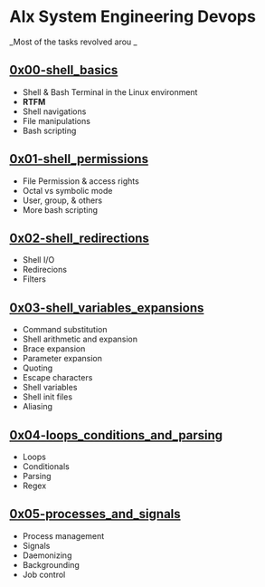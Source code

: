 # Alx System Engineering Devops
_Most of the tasks revolved arou _
## [0x00-shell_basics](0x00-shell_basics)
  * Shell & Bash Terminal in the Linux environment
  * **RTFM**
  * Shell navigations
  * File manipulations
  * Bash scripting

## [0x01-shell_permissions](0x01-shell_permissions)
  * File Permission & access rights
  * Octal vs symbolic mode
  * User, group, & others
  * More bash scripting

## [0x02-shell_redirections](0x03-shell_variables_expansions)
  * Shell I/O
  * Redirecions
  * Filters

## [0x03-shell_variables_expansions](0x03-shell_variables_expansions)
  * Command substitution
  * Shell arithmetic and expansion
  * Brace expansion
  * Parameter expansion
  * Quoting
  * Escape characters
  * Shell variables
  * Shell init files
  * Aliasing

  ## [0x04-loops_conditions_and_parsing](0x04-loops_conditions_and_parsing)
  * Loops
  * Conditionals
  * Parsing
  * Regex


## [0x05-processes_and_signals](0x05-processes_and_signals)
  * Process management
  * Signals
  * Daemonizing
  * Backgrounding
  * Job control
